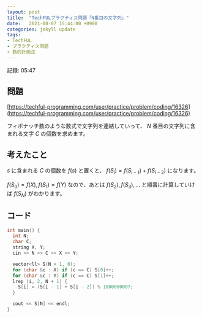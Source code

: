 ```yaml
---
layout: post
title:  "TechFULプラクティス問題「N番目の文字列」"
date:   2021-08-07 15:44:00 +0900
categories: jekyll update
tags:
- TechFUL
- プラクティス問題
- 動的計画法
---
```


記録: 05:47

## 問題

[https://techful-programming.com/user/practice/problem/coding/16326](https://techful-programming.com/user/practice/problem/coding/16326)

フィボナッチ数のような数式で文字列を連結していって、 $N$ 番目の文字列に含まれる文字 $C$ の個数を求めます。

## 考えたこと

$s$ に含まれる $C$ の個数を $f(s)$ と置くと、 $f(S_i) = f(S_{i - 1}) + f(S_{i - 2})$ になります。

$f(S_0) = f(X), f(S_1) = f(Y)$ なので、あとは $f(S_2), f(S_3), \ldots$ と順番に計算していけば $f(S_N)$ がわかります。

## コード

```c++
int main() {
  int N;
  char C;
  string X, Y;
  cin >> N >> C >> X >> Y;

  vector<ll> S(N + 1, 0);
  for (char &c : X) if (c == C) S[0]++;
  for (char &c : Y) if (c == C) S[1]++;
  lrep (i, 2, N + 1) {
    S[i] = (S[i - 1] + S[i - 2]) % 1000000007;
  }

  cout << S[N] << endl;
}
```